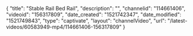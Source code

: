 {
    "title": "Stable Rail Bed Rail",
    "description": "",
    "channelid": "114661406",
    "videoid": "156317809",
    "date_created": "1521742347",
    "date_modified": "1521749843",
    "type": "captivate",
    "layout": "channelVideo",
    "url": "\/latest-videos\/60583949-mp4\/114661406-156317809"
}